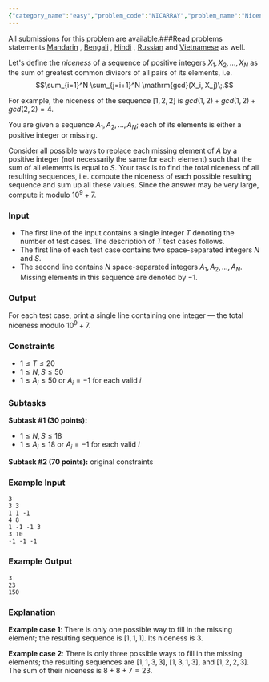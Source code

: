 ```yaml
---
{"category_name":"easy","problem_code":"NICARRAY","problem_name":"Niceness of the Arrays","languages_supported":{"0":"C","1":"CPP14","2":"JAVA","3":"PYTH","4":"PYTH 3.6","5":"PYPY","6":"CS2","7":"PAS fpc","8":"PAS gpc","9":"RUBY","10":"PHP","11":"GO","12":"NODEJS","13":"HASK","14":"rust","15":"SCALA","16":"swift","17":"D","18":"PERL","19":"FORT","20":"WSPC","21":"ADA","22":"CAML","23":"ICK","24":"BF","25":"ASM","26":"CLPS","27":"PRLG","28":"ICON","29":"SCM qobi","30":"PIKE","31":"ST","32":"NICE","33":"LUA","34":"BASH","35":"NEM","36":"LISP sbcl","37":"LISP clisp","38":"SCM guile","39":"JS","40":"ERL","41":"TCL","42":"kotlin","43":"PERL6","44":"TEXT","45":"SCM chicken","46":"PYP3","47":"CLOJ","48":"COB","49":"FS"},"max_timelimit":2,"source_sizelimit":50000,"problem_author":"admin2","problem_tester":null,"date_added":"26-10-2018","tags":{"0":"admin2","1":"backtracking","2":"combinatorics","3":"easy","4":"ltime65","5":"modular","6":"permutation","7":"taran_1407"},"time":{"view_start_date":1540659601,"submit_start_date":1540659601,"visible_start_date":1540659601,"end_date":1735669800},"is_direct_submittable":false,"layout":"problem"}
---
```

<span class="solution-visible-txt">All submissions for this problem are available.</span>###Read problems statements [Mandarin](http://www.codechef.com/download/translated/LTIME65/mandarin/NICARRAY.pdf) , [Bengali](http://www.codechef.com/download/translated/LTIME65/bengali/NICARRAY.pdf) , [Hindi](http://www.codechef.com/download/translated/LTIME65/hindi/NICARRAY.pdf) , [Russian](http://www.codechef.com/download/translated/LTIME65/russian/NICARRAY.pdf) and [Vietnamese](http://www.codechef.com/download/translated/LTIME65/vietnamese/NICARRAY.pdf) as well.

Let's define the *niceness* of a sequence of positive integers $X_1, X_2, \dots, X_N$ as the sum of greatest common divisors of all pairs of its elements, i.e.
$$\sum_{i=1}^N \sum_{j=i+1}^N \mathrm{gcd}(X_i, X_j)\;.$$

For example, the niceness of the sequence $[1, 2, 2]$ is $gcd(1, 2) + gcd(1, 2) + gcd(2, 2) = 4$.

You are given a sequence $A_1, A_2, \dots, A_N$; each of its elements is either a positive integer or missing.

Consider all possible ways to replace each missing element of $A$ by a positive integer (not necessarily the same for each element) such that the sum of all elements is equal to $S$. Your task is to find the total niceness of all resulting sequences, i.e. compute the niceness of each possible resulting sequence and sum up all these values. Since the answer may be very large, compute it modulo $10^9 + 7$.

### Input
- The first line of the input contains a single integer $T$ denoting the number of test cases. The description of $T$ test cases follows.
- The first line of each test case contains two space-separated integers $N$ and $S$. 
- The second line contains $N$ space-separated integers $A_1, A_2, \dots, A_N$. Missing elements in this sequence are denoted by $-1$.

### Output
For each test case, print a single line containing one integer — the total niceness modulo $10^9 + 7$.

### Constraints
- $1 \le T \le 20$
- $1 \le N, S \le 50$
- $1 \le A_i \le 50$ or $A_i = -1$ for each valid $i$

### Subtasks
**Subtask #1 (30 points):**
- $1 \le N, S \le 18$
- $1 \le A_i \le 18$ or $A_i = -1$ for each valid $i$

**Subtask #2 (70 points):** original constraints

### Example Input
```
3
3 3
1 1 -1
4 8
1 -1 -1 3
3 10
-1 -1 -1
```

### Example Output
```
3
23
150
```

### Explanation
**Example case 1**: There is only one possible way to fill in the missing element; the resulting sequence is $[1, 1, 1]$. Its niceness is $3$.

**Example case 2**: There is only three possible ways to fill in the missing elements; the resulting sequences are $[1, 1, 3, 3]$, $[1, 3, 1, 3]$, and $[1, 2, 2, 3]$. The sum of their niceness is $8 + 8 + 7 = 23$.
